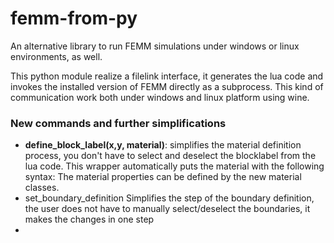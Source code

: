 # femm-from-py

An alternative library to run FEMM simulations under windows or linux environments, as well.

This python module realize a filelink interface, it generates the lua code and invokes the installed version of FEMM
directly as a subprocess.
This kind of communication work both under windows and linux platform using wine.

### New commands and further simplifications

* **define_block_label(x,y, material)**:
  simplifies the material definition process, you don't have to select and deselect the blocklabel from the lua code.
  This wrapper automatically puts the material with the following syntax:
  The material properties can be defined by the new material classes.
* set_boundary_definition
  Simplifies the step of the boundary definition, the user does not have to manually select/deselect the boundaries, it
  makes the changes in one step
* 